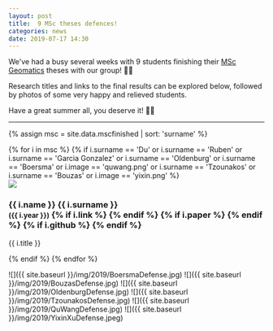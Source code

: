 ```yaml
---
layout: post
title:  9 MSc theses defences!
categories: news
date: 2019-07-17 14:30
---
```


We've had a busy several weeks with 9 students finishing their [MSc Geomatics](http://geomatics.tudelft.nl) theses with our group! 🎉🥳

Research titles and links to the final results can be explored below, followed by photos of some very happy and relieved students.

Have a great summer all, you deserve it! 🤩😎

- - -

{% assign msc = site.data.mscfinished | sort: 'surname' %}

<div class="row">
{% for i in msc %}
{% if i.surname == 'Du' or i.surname == 'Ruben' or i.surname == 'Garcia Gonzalez' or i.surname == 'Oldenburg' or i.surname == 'Boersma' or i.image == 'quwang.png' or i.surname == 'Tzounakos' or i.surname == 'Bouzas' or i.image == 'yixin.png' %}
  <div class="col-sm-4 col-xs-6">
    <div class="thumbnail">
      <a href="{{ i.link }}"><img src="{{ "/img/msc/" | append: i.image | prepend: site.baseurl }}"/></a>
      <div class="caption">
        <h3>
          {{ i.name }} {{ i.surname }} 
          <br />
          <small>({{ i.year }})</small>
        {% if i.link %}
          <small><a href="{{ i.link }}"><i class="fas fa-book" title="thesis"></i></a></small>
        {% endif %}
        {% if i.paper %}
          <small><a href="{{ i.paper }}"><i class="fas fa-file-text" title="paper"></i></a></small>
        {% endif %}
        {% if i.github %}
          <small><a href="{{ i.github }}"><i class="fab fa-github" title="github"></i></a></small> 
        {% endif %}
        </h3>
        <p>{{ i.title }}</p>
      </div>
    </div>
  </div>
{% endif %}
{% endfor %}
</div>

![]({{ site.baseurl }}/img/2019/BoersmaDefense.jpg)
![]({{ site.baseurl }}/img/2019/BouzasDefense.jpg)
![]({{ site.baseurl }}/img/2019/OldenburgDefense.jpg)
![]({{ site.baseurl }}/img/2019/TzounakosDefense.jpg)
![]({{ site.baseurl }}/img/2019/QuWangDefense.jpg)
![]({{ site.baseurl }}/img/2019/YixinXuDefense.jpeg)